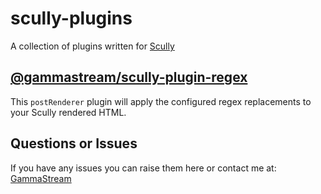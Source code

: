 # scully-plugins

A collection of plugins written for [Scully](http://scully.io/)

## [@gammastream/scully-plugin-regex](https://github.com/gammastream/scully-plugins/tree/master/projects/scully-plugin-regex)

This `postRenderer` plugin will apply the configured regex replacements to your Scully rendered HTML.

## Questions or Issues

If you have any issues you can raise them here or contact me at: [GammaStream](https://gamma.stream)